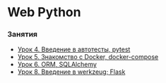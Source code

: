 # Web Python


### Занятия

- [Урок 4. Введение в автотесты, pytest](lessons/lesson.04/)
- [Урок 5. Знакомство с Docker, docker-compose](lessons/lesson.05/)
- [Урок 6. ORM, SQLAlchemy](lessons/lesson.06/)
- [Урок 8. Введение в werkzeug; Flask](lessons/lesson.08/)
